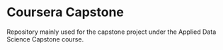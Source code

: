 # Coursera Capstone
 Repository mainly used for the capstone project under the Applied Data Science Capstone course.
